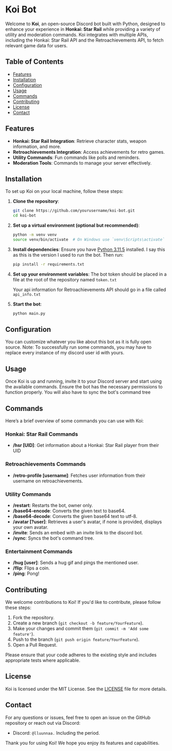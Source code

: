 # Koi Bot

Welcome to **Koi**, an open-source Discord bot built with Python, designed to enhance your experience in **Honkai: Star Rail** while providing a variety of utility and moderation commands. Koi integrates with multiple APIs, including the Honkai: Star Rail API and the Retroachievements API, to fetch relevant game data for users.

## Table of Contents

- [Features](#features)
- [Installation](#installation)
- [Configuration](#configuration)
- [Usage](#usage)
- [Commands](#commands)
- [Contributing](#contributing)
- [License](#license)
- [Contact](#contact)

## Features

- **Honkai: Star Rail Integration**: Retrieve character stats, weapon information, and more.
- **Retroachievements Integration**: Access achievements for retro games.
- **Utility Commands**: Fun commands like polls and reminders.
- **Moderation Tools**: Commands to manage your server effectively.

## Installation

To set up Koi on your local machine, follow these steps:

1. **Clone the repository**:
   ```bash
   git clone https://github.com/yourusername/koi-bot.git
   cd koi-bot
   ```

2. **Set up a virtual environment (optional but recommended)**:
   ```bash
   python -m venv venv
   source venv/bin/activate  # On Windows use `venv\Scripts\activate`
   ```

3. **Install dependencies**:
   Ensure you have [Python 3.11.5](https://www.python.org/downloads/release/python-3115/) installed. I say this as this is the version I used to run the bot. 
   Then run:
   ```bash
   pip install -r requirements.txt
   ```

4. **Set up your environment variables**:
   The bot token should be placed in a file at the root of the repository named `token.txt`
   
   Your api information for Retroachievements API should go in a file called `api_info.txt`

6. **Start the bot**:
   ```bash
   python main.py
   ```

## Configuration

You can customize whatever you like about this bot as it is fully open source.
Note: To successfully run some commands, you may have to replace every instance of my discord user id with yours.

## Usage

Once Koi is up and running, invite it to your Discord server and start using the available commands. Ensure the bot has the necessary permissions to function properly.
You will also have to sync the bot's command tree

## Commands

Here’s a brief overview of some commands you can use with Koi:


### Honkai: Star Rail Commands

- **/hsr [UID]**: Get information about a Honkai: Star Rail player from their UID

### Retroachievements Commands

- **/retro-profile [username]**: Fetches user information from their username on retroachievements.

### Utility Commands

- **/restart**: Restarts the bot, owner only.
- **/base64-encode**: Converts the given text to base64.
- **/base64-decode**: Converts the given base64 text to utf-8.
- **/avatar [?user]**: Retrieves a user's avatar, if none is provided, displays your own avatar.
- **/invite**: Sends an embed with an invite link to the discord bot.
- **/sync**: Syncs the bot's command tree.

### Entertainment Commands

- **/hug [user]**: Sends a hug gif and pings the mentioned user.
- **/flip**: Flips a coin.
- **/ping**: Pong!

## Contributing

We welcome contributions to Koi! If you'd like to contribute, please follow these steps:

1. Fork the repository.
2. Create a new branch (`git checkout -b feature/YourFeature`).
3. Make your changes and commit them (`git commit -m 'Add some feature'`).
4. Push to the branch (`git push origin feature/YourFeature`).
5. Open a Pull Request.

Please ensure that your code adheres to the existing style and includes appropriate tests where applicable.

## License

Koi is licensed under the MIT License. See the [LICENSE](LICENSE) file for more details.

## Contact

For any questions or issues, feel free to open an issue on the GitHub repository or reach out via Discord:

- Discord: `@lluunnaa.` Including the period.

Thank you for using Koi! We hope you enjoy its features and capabilities.
